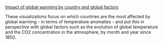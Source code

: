 [Impact of global warming by country and global factors](https://paysimpactrechauffement.github.io/)

These visualizations focus on which countries are the most affected by global warming - in terms of temperature anomalies - and put this in perspective with global factors such as the evolution of global temperature and the CO2 concentration in the atmosphere, by month and year since 1850. 
